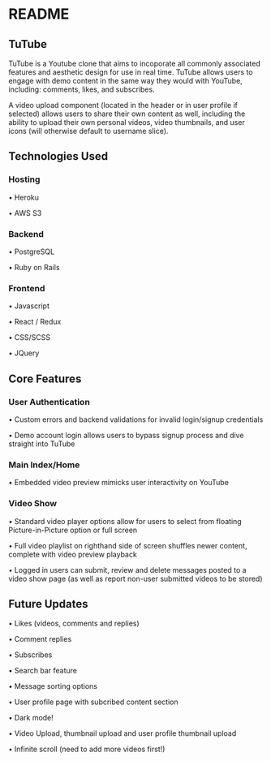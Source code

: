 # README

## TuTube

TuTube is a Youtube clone that aims to incoporate all commonly associated features and aesthetic design for use in real time. TuTube allows users to engage with demo content in the same way they would with YouTube, including: comments, likes, and subscribes. 

A video upload component (located in the header or in user profile if selected) allows users to share their own content as well, including the ability to upload their own personal videos, video thumbnails, and user icons (will otherwise default to username slice).

## Technologies Used

### Hosting 

• Heroku

• AWS S3

### Backend 

• PostgreSQL

• Ruby on Rails

### Frontend 

• Javascript

• React / Redux

• CSS/SCSS

• JQuery

## Core Features

### User Authentication
• Custom errors and backend validations for invalid login/signup credentials 

• Demo account login allows users to bypass signup process and dive straight into TuTube

### Main Index/Home
• Embedded video preview mimicks user interactivity on YouTube

### Video Show
• Standard video player options allow for users to select from floating Picture-in-Picture option or full screen

• Full video playlist on righthand side of screen shuffles newer content, complete with video preview playback

• Logged in users can submit, review and delete messages posted to a video show page (as well as report non-user submitted videos to be stored)

## Future Updates

• Likes (videos, comments and replies)

• Comment replies

• Subscribes

• Search bar feature

• Message sorting options

• User profile page with subcribed content section

• Dark mode!

• Video Upload, thumbnail upload and user profile thumbnail upload

• Infinite scroll (need to add more videos first!)



